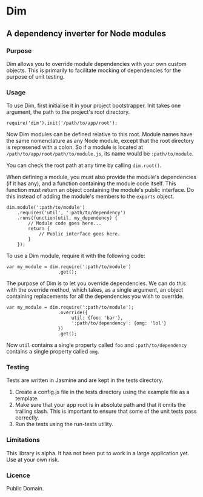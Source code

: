 Dim
===

A dependency inverter for Node modules
--------------------------------------

### Purpose

Dim allows you to override module dependencies with your own custom
objects. This is primarily to facilitate mocking of dependencies for
the purpose of unit testing.

### Usage

To use Dim, first initialise it in your project bootstrapper.  Init
takes one argument, the path to the project's root directory.

    require('dim').init('/path/to/app/root');

Now Dim modules can be defined relative to this root. Module names
have the same nomenclature as any Node module, except that the root
directory is represened with a colon. So if a module is located at
`/path/to/app/root/path/to/module.js`, its name would be
`:path/to/module`.

You can check the root path at any time by calling `dim.root()`.

When defining a module, you must also provide the module's dependencies
(if it  has any), and a function containing the module code itself. This
function must return an object containing the module's public interface.
Do this instead of adding the module's members to the `exports` object.


    dim.module(':path/to/module')
        .requires('util', ':path/to/dependency')
        .runs(function(util, my_dependency) {
            // Module code goes here...
            return {
                // Public interface goes here.
            }
        });

To use a Dim module, require it with the following code:

    var my_module = dim.require(':path/to/module')
                       .get();

The purpose of Dim is to let you override dependencies. We can do this
with the override method, which takes, as a single argument, an object
containing replacements for all the dependencies you wish to override.

    var my_module = dim.require(':path/to/module');
                       .override({
                            util: {foo: 'bar'},
                            ':path/to/dependency': {omg: 'lol'}
                       })
                       .get();

Now `util` contains a single property called `foo` and
`:path/to/dependency` contains a single property called `omg`.

### Testing

Tests are written in Jasmine and are kept in the tests directory.

1. Create a config.js file in the tests directory using the example file as a
   template.
2. Make sure that your app root is in absolute path and that it omits
   the trailing slash. This is important to ensure that some of the unit
   tests pass correctly.
3. Run the tests using the run-tests utility.

### Limitations

This library is alpha.  It has not been put to work in a large
application yet.  Use at your own risk.

### Licence

Public Domain. 
